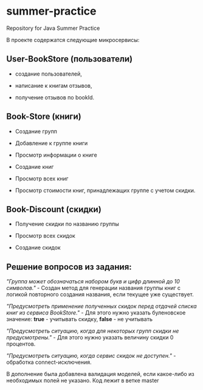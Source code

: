 # summer-practice
Repository for Java Summer Practice

В проекте содержатся следующие микросервисы: 

## User-BookStore (пользователи)
- создание пользователей,

- написание к книгам отзывов,

- получение отзывов по bookId.

## Book-Store (книги)
- Создание групп

- Добавление к группе книги

- Просмотр информации о книге

- Создание книг

- Просмотр всех книг

- Просмотр стоимости книг, принадлежащих группе с учетом скидки.
## Book-Discount (скидки)  
- Получение скидки по названию группы

- Просмотр всех скидок

- Создание скидок


## Решение вопросов из задания:
_"Группа может обозначаться набором букв и цифр длинной до 10 символов."_ - Создан метод для генерации названия группы книг с логикой повторного создания названия, если текущее уже существует.

_"Предусмотреть применение полученных скидок перед отдачей списка книг из сервиса BookStore."_ - Для этого нужно указать буленовское значение: **true** - учитывать скидку, **false** - не учитывать

_"Предусмотреть ситуацию, когда для некоторых групп скидки не предусмотрены."_ - Для этого нужно указать величину скидки 0 процентов.

_"Предусмотреть ситуацию, когда сервис скидок не доступен."_ - обработка connect-исключения.
 
 
 В дополнение была добавлена валидация моделей, если какое-либо из необходимых полей не указано.
 Код лежит в ветке master
 
